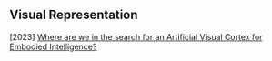 ## Visual Representation

[2023] [Where are we in the search for an Artificial Visual Cortex for Embodied Intelligence?](https://arxiv.org/abs/2303.18240)